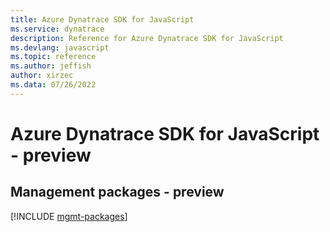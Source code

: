 ```yaml
---
title: Azure Dynatrace SDK for JavaScript
ms.service: dynatrace
description: Reference for Azure Dynatrace SDK for JavaScript
ms.devlang: javascript
ms.topic: reference
ms.author: jeffish
author: xirzec
ms.data: 07/26/2022
---
```

# Azure Dynatrace SDK for JavaScript - preview

## Management packages - preview
[!INCLUDE [mgmt-packages](dynatrace-mgmt-index.md)]